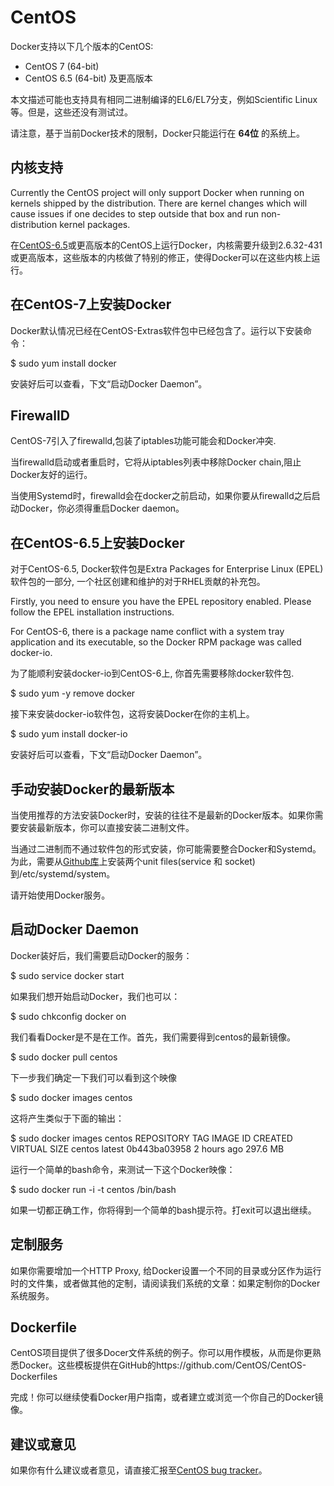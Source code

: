 # CentOS

Docker支持以下几个版本的CentOS:

* CentOS 7 (64-bit)
* CentOS 6.5 (64-bit) 及更高版本

本文描述可能也支持具有相同二进制编译的EL6/EL7分支，例如Scientific Linux等。但是，这些还没有测试过。

请注意，基于当前Docker技术的限制，Docker只能运行在 **64位** 的系统上。

## 内核支持

Currently the CentOS project will only support Docker when running on kernels shipped by the distribution. There are kernel changes which will cause issues if one decides to step outside that box and run non-distribution kernel packages.

在[CentOS-6.5](http://www.centos.org/)或更高版本的CentOS上运行Docker，内核需要升级到2.6.32-431或更高版本，这些版本的内核做了特别的修正，使得Docker可以在这些内核上运行。

## 在CentOS-7上安装Docker

Docker默认情况已经在CentOS-Extras软件包中已经包含了。运行以下安装命令：

  $ sudo yum install docker

安装好后可以查看，下文“启动Docker Daemon”。

## FirewallD

CentOS-7引入了firewalld,包装了iptables功能可能会和Docker冲突.

当firewalld启动或者重启时，它将从iptables列表中移除Docker chain,阻止Docker友好的运行。

当使用Systemd时，firewalld会在docker之前启动，如果你要从firewalld之后启动Docker，你必须得重启Docker daemon。

## 在CentOS-6.5上安装Docker

对于CentOS-6.5, Docker软件包是Extra Packages for Enterprise Linux (EPEL)软件包的一部分, 一个社区创建和维护的对于RHEL贡献的补充包。

Firstly, you need to ensure you have the EPEL repository enabled. Please follow the EPEL installation instructions.

For CentOS-6, there is a package name conflict with a system tray application and its executable, so the Docker RPM package was called docker-io.

为了能顺利安装docker-io到CentOS-6上, 你首先需要移除docker软件包.

  $ sudo yum -y remove docker
  
接下来安装docker-io软件包，这将安装Docker在你的主机上。

  $ sudo yum install docker-io
  
安装好后可以查看，下文“启动Docker Daemon”。

## 手动安装Docker的最新版本

当使用推荐的方法安装Docker时，安装的往往不是最新的Docker版本。如果你需要安装最新版本，你可以直接安装二进制文件。

当通过二进制而不通过软件包的形式安装，你可能需要整合Docker和Systemd。为此，需要从[Github库](https://github.com/docker/docker/tree/master/contrib/init/systemd)上安装两个unit files(service 和 socket)到/etc/systemd/system。

请开始使用Docker服务。

## 启动Docker Daemon

Docker装好后，我们需要启动Docker的服务：

  $ sudo service docker start
  
如果我们想开始启动Docker，我们也可以：

  $ sudo chkconfig docker on

我们看看Docker是不是在工作。首先，我们需要得到centos的最新镜像。

  $ sudo docker pull centos

下一步我们确定一下我们可以看到这个映像

  $ sudo docker images centos

这将产生类似于下面的输出：

  $ sudo docker images centos
  REPOSITORY      TAG             IMAGE ID          CREATED             VIRTUAL SIZE
  centos          latest          0b443ba03958      2 hours ago         297.6 MB

运行一个简单的bash命令，来测试一下这个Docker映像：

  $ sudo docker run -i -t centos /bin/bash

如果一切都正确工作，你将得到一个简单的bash提示符。打exit可以退出继续。

## 定制服务

如果你需要增加一个HTTP Proxy, 给Docker设置一个不同的目录或分区作为运行时的文件集，或者做其他的定制，请阅读我们系统的文章：如果定制你的Docker系统服务。

## Dockerfile

CentOS项目提供了很多Docer文件系统的例子。你可以用作模板，从而是你更熟悉Docker。这些模板提供在GitHub的https://github.com/CentOS/CentOS-Dockerfiles

完成！你可以继续使看Docker用户指南，或者建立或浏览一个你自己的Docker镜像。

## 建议或意见

如果你有什么建议或者意见，请直接汇报至[CentOS bug tracker](http://bugs.centos.org/)。
